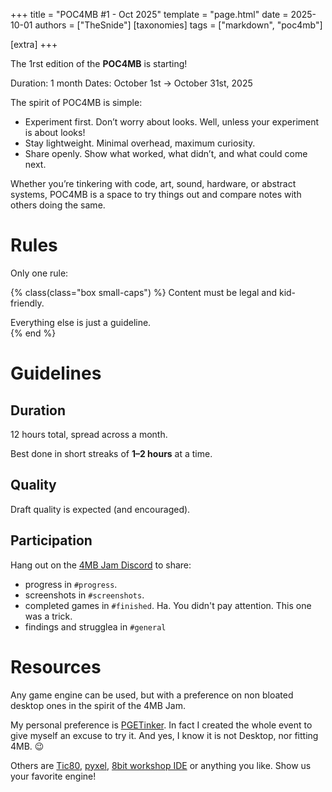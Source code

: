 +++
title = "POC4MB #1 - Oct 2025"
template = "page.html"
date = 2025-10-01
authors = ["TheSnide"]
[taxonomies]
tags = ["markdown", "poc4mb"]

[extra]
+++

The 1rst edition of the **POC4MB** is starting!

Duration: 1 month
Dates: October 1st → October 31st, 2025

The spirit of POC4MB is simple:

* Experiment first. Don’t worry about looks. Well, unless your experiment is about looks!
* Stay lightweight. Minimal overhead, maximum curiosity.
* Share openly. Show what worked, what didn’t, and what could come next.

Whether you’re tinkering with code, art, sound, hardware, or abstract systems, POC4MB is a space to try things out and compare notes with others doing the same.

# Rules

Only one rule:

{% class(class="box small-caps") %}
Content must be legal and kid-friendly.

Everything else is just a guideline.  
{% end %}

# Guidelines

## Duration

12 hours total, spread across a month.

Best done in short streaks of **1–2 hours** at a time.  

## Quality

Draft quality is expected (and encouraged).

## Participation

Hang out on the [4MB Jam Discord](https://discord.gg/ge3YuJheBY) to share:
	
- progress in `#progress`.
- screenshots in `#screenshots`.
- completed games in `#finished`. Ha. You didn't pay attention. This one was a trick.
- findings and strugglea in `#general`

# Resources

Any game engine can be used, but with a preference on non bloated desktop ones in the spirit of the 4MB Jam.

My personal preference is [PGETinker](https://pgetinker.com/). In fact I created the whole event to give myself an excuse to try it.
And yes, I know it is not Desktop, nor fitting 4MB. 😉

Others are [Tic80](https://tic80.com/), [pyxel](https://www.pyxelstudio.net/), [8bit workshop IDE](https://8bitworkshop.com/redir.html?) or anything you like. Show us your favorite engine!

